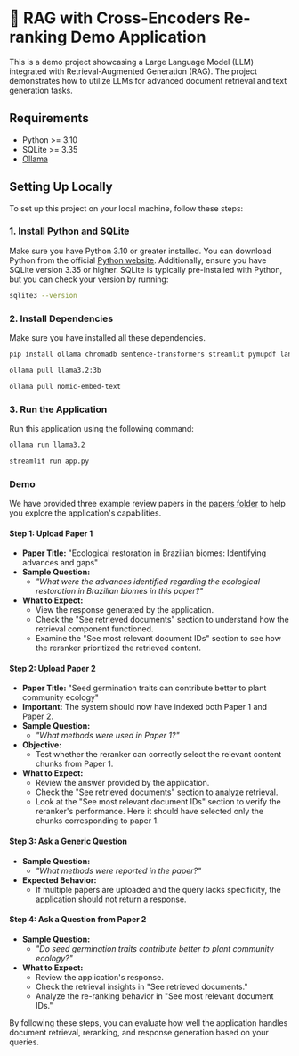 # 📑 RAG with Cross-Encoders Re-ranking Demo Application

This is a demo project showcasing a Large Language Model (LLM) integrated with Retrieval-Augmented Generation (RAG). The project demonstrates how to utilize LLMs for advanced document retrieval and text generation tasks.

## Requirements

- Python >= 3.10
- SQLite >= 3.35
- [Ollama](https://ollama.dev/download)

## Setting Up Locally

To set up this project on your local machine, follow these steps:

### 1. Install Python and SQLite

Make sure you have Python 3.10 or greater installed. You can download Python from the official [Python website](https://www.python.org/). Additionally, ensure you have SQLite version 3.35 or higher. SQLite is typically pre-installed with Python, but you can check your version by running:

```bash
sqlite3 --version
```

### 2. Install Dependencies

Make sure you have installed all these dependencies.

```sh
pip install ollama chromadb sentence-transformers streamlit pymupdf langchain-community
```

```sh
ollama pull llama3.2:3b
```

```sh
ollama pull nomic-embed-text
```


### 3. Run the Application

Run this application using the following command:

```sh
ollama run llama3.2
```

```sh
streamlit run app.py
```

### Demo

We have provided three example review papers in the [papers folder](https://github.com/jd-coderepos/rag-reranker-QA/tree/main/papers) to help you explore the application's capabilities.

#### Step 1: Upload Paper 1

- **Paper Title:** "Ecological restoration in Brazilian biomes: Identifying advances and gaps"
- **Sample Question:**  
  - *"What were the advances identified regarding the ecological restoration in Brazilian biomes in this paper?"*
- **What to Expect:**  
  - View the response generated by the application.  
  - Check the "See retrieved documents" section to understand how the retrieval component functioned.  
  - Examine the "See most relevant document IDs" section to see how the reranker prioritized the retrieved content.

#### Step 2: Upload Paper 2

- **Paper Title:** "Seed germination traits can contribute better to plant community ecology"
- **Important:** The system should now have indexed both Paper 1 and Paper 2.
- **Sample Question:**  
  - *"What methods were used in Paper 1?"*
- **Objective:**  
  - Test whether the reranker can correctly select the relevant content chunks from Paper 1.
- **What to Expect:**  
  - Review the answer provided by the application.  
  - Check the "See retrieved documents" section to analyze retrieval.  
  - Look at the "See most relevant document IDs" section to verify the reranker's performance. Here it should have selected only the chunks corresponding to paper 1.

#### Step 3: Ask a Generic Question

- **Sample Question:**  
  - *"What methods were reported in the paper?"*
- **Expected Behavior:**  
  - If multiple papers are uploaded and the query lacks specificity, the application should not return a response.

#### Step 4: Ask a Question from Paper 2

- **Sample Question:**  
  - *"Do seed germination traits contribute better to plant community ecology?"*
- **What to Expect:**  
  - Review the application's response.  
  - Check the retrieval insights in "See retrieved documents."  
  - Analyze the re-ranking behavior in "See most relevant document IDs."

By following these steps, you can evaluate how well the application handles document retrieval, reranking, and response generation based on your queries.

